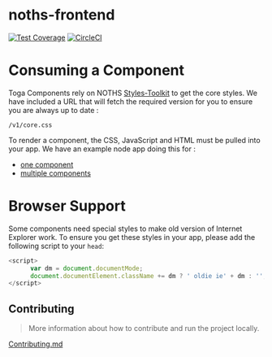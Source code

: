 # noths-frontend

[![Test Coverage](https://codeclimate.com/repos/56d6f79a4304122460007970/badges/70c559a8e7dbfc647eb1/coverage.svg)](https://codeclimate.com/repos/56d6f79a4304122460007970/coverage)
[![CircleCI](https://circleci.com/gh/notonthehighstreet/noths-frontend.svg?style=svg&circle-token=ed76cf8859cf269882e89ae499b99d61d6e4cd6e)](https://circleci.com/gh/notonthehighstreet/noths-frontend)

# Consuming a Component

Toga Components rely on NOTHS [Styles-Toolkit](https://github.com/notonthehighstreet/styles-toolkit) to get the core styles.
We have included a URL that will fetch the required version for you to ensure you are always up to date :

`/v1/core.css`

To render a component, the CSS, JavaScript and HTML must be pulled into your app.
We have an example node app doing this for :

 * [one component](example/routes/one-component.js)
 * [multiple components](example/routes/multiple-components.js)

# Browser Support

Some components need special styles to make old version of Internet Explorer work.
To ensure you get these styles in your app, please add the following script to your `head`:

```javascript
<script>
      var dm = document.documentMode;
      document.documentElement.className += dm ? ' oldie ie' + dm : '';
</script>
```

## Contributing

 > More information about how to contribute and run the project locally.

[Contributing.md](CONTRIBUTING.md)
